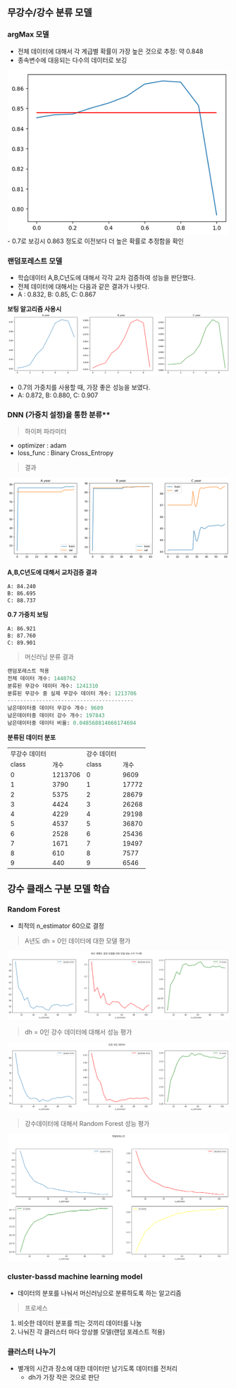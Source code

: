 ## 무강수/강수 분류 모델

### argMax 모델
- 전체 데이터에 대해서 각 계급별 확률이 가장 높은 것으로 추정: 약 0.848
- 종속변수에 대응되는 다수의 데이터로 보깅
<img src="../images/argmax_vogging.png"/>
- 0.7로 보깅시 0.863 정도로 이전보다 더 높은 확률로 추정함을 확인


### 랜덤포레스트 모델
- 학습데이터 A,B,C년도에 대해서 각각 교차 검증하여 성능을 판단했다.
- 전체 데이터에 대해서는 다음과 같은 결과가 나왓다.
- A : 0.832, B: 0.85, C: 0.867

**보팅 알고리즘 사용시**
<img src="../images/voting_randomforest.png"/>
- 0.7의 가중치를 사용할 때, 가장 좋은 성능을 보였다.
- A: 0.872, B: 0.880, C: 0.907


### DNN (가중치 설정)을 통한 분류**
>   하이퍼 파라미터

- optimizer : adam
- loss_func : Binary Cross_Entropy

>   결과

<img src="../images/dnn_강수무강수_전체.png" />

**A,B,C년도에 대해서 교차검증 결과** 
```
A: 84.240 
B: 86.695 
C: 88.737
```

**0.7 가중치 보팅**
```
A: 86.921
B: 87.760
C: 89.901
```


> 머신러닝 분류 결과
```python
랜덤포레스트 적용
전체 데이터 개수: 1448762
분류된 무강수 데이터 개수: 1241310
분류된 무강수 중 실제 무강수 데이터 개수: 1213706
----------------------------------------
남은데이터중 데이터 무강수 개수: 9609
남은데이터중 데이터 강수 개수: 197843
남은데이터중 데이터 비율: 0.048568814666174694
```

**분류된 데이터 분포**

<table>
<tr><td>무강수 데이터</td><td></td><td>강수 데이터</td><td></td></tr>
<tr><td>class</td><td>개수</td><td>class</td><td>개수</td></tr>
<tr><td>0</td>    <td>1213706</td><td>0</td>    <td>9609</td></tr>
<tr><td>1</td>    <td>   3790</td><td>1</td>    <td>17772</td></tr>
<tr><td>2</td>    <td>   5375</td><td>2</td>    <td>28679</td></tr>
<tr><td>3</td>    <td>   4424</td><td>3</td>    <td>26268</td></tr>
<tr><td>4</td>    <td>   4229</td><td>4</td>    <td>29198</td></tr>
<tr><td>5</td>    <td>   4537</td><td>5</td>    <td>36870</td></tr>
<tr><td>6</td>    <td>   2528</td><td>6</td>    <td>25436</td></tr>
<tr><td>7</td>    <td>   1671</td><td>7</td>    <td>19497</td></tr>
<tr><td>8</td>    <td>    610</td><td>8</td>    <td>7577</td></tr>
<tr><td>9</td>    <td>    440</td><td>9</td>    <td>6546</td></tr>
</table>

## 강수 클래스 구분 모델 학습

### Random Forest

- 최적의 n_estimator 60으로 결정

> A년도 dh = 0인 데이터에 대한 모델 평가
<img src="../images/변수 영향도 결정을 위한 모델 성능 수치 가시화.png" />

> dh = 0인 강수 데이터에 대해서 성능 평가
<img src="../images/(모든년도)변수 영향도 결정을 위한 모델 성능 수치 가시화.png" />

>   강수데이터에 대해서 Random Forest 성능 평가 
<img src="../images/최적의 RandomForeset.png" />

### cluster-bassd machine learning model
- 데이터의 분포를 나눠서 머신러닝으로 분류하도록 하는 알고리즘

>   프로세스
1. 비슷한 데이터 분포를 띄는 것끼리 데이터를 나눔
2. 나눠진 각 클러스터 마다 앙상블 모델(랜덤 포레스트 적용)

### 클러스터 나누기
- 별개의 시간과 장소에 대한 데이터만 남기도록 데이터를 전처리
    - dh가 가장 작은 것으로 판단